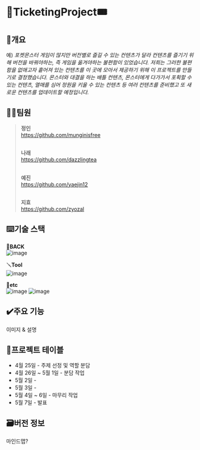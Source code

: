 # 🎫TicketingProject🎟


## 📄개요
예) _포켓몬스터 게임이 많지만 버전별로 즐길 수 있는 컨텐츠가 달라
컨텐츠를 즐기기 위해 버전을 바꿔야하는, 즉 게임을 옮겨야하는 불편함이 있었습니다.
저희는 그러한 불편함을 없애고자 흩어져 있는 컨텐츠를 이 곳에 모아서 제공하기 위해 이 프로젝트를 만들기로 결정했습니다.
몬스터와 대결을 하는 배틀 컨텐츠, 몬스터에게 다가가서 포획할 수 있는 컨텐츠, 열매를 심어 정원을 키울 수 있는 컨텐츠 등
여러 컨텐츠를 준비했고 또 새로운 컨텐츠를 업데이트할 예정입니다._

## 🧑‍💻팀원

> **정인** <br>
> https://github.com/munginisfree
> ##
> **나래** <br>
> https://github.com/dazzlingtea
> ##
> **예진** <br>
> https://github.com/yaejin12
> ##
> **지효** <br>
> https://github.com/zyozal

## ⌨️기술 스택
🔧**BACK** <br>
![image](https://camo.githubusercontent.com/62a1bdf0e068235d4517aa6be7f60b95734f40a0aa188faf6b4323f317088786/68747470733a2f2f696d672e736869656c64732e696f2f62616467652f4a6176612d2532334544384230302e7376673f7374796c653d666c61742d737175617265266c6f676f3d6f70656e6a646b266c6f676f436f6c6f723d7768697465)

🪛**Tool** <br>
![image](https://camo.githubusercontent.com/e20c0b2e0697e1c030064a26d5fcf7e50d84cb87806cb2c59d5d53c3bf504d92/68747470733a2f2f696d672e736869656c64732e696f2f62616467652f496e74656c6c694a494445412d3030303030302e7376673f7374796c653d666c61742d737175617265266c6f676f3d696e74656c6c696a2d69646561266c6f676f436f6c6f723d7768697465)

🔩**etc** <br>
![image](https://camo.githubusercontent.com/416d64144788af573a0c74b0fbecf34c58dfffd77e264546b2fbcdcd0ee9c8d9/68747470733a2f2f696d672e736869656c64732e696f2f62616467652f4769742d4630353033323f7374796c653d666c61742d737175617265266c6f676f3d676974266c6f676f436f6c6f723d7768697465)
![image](https://camo.githubusercontent.com/bb2afe09fad1cc5aff2c77fda1c4baac343806b13f938c9b9c466f99cf91d636/68747470733a2f2f696d672e736869656c64732e696f2f62616467652f4769744875622d3138313731373f7374796c653d666c61742d737175617265266c6f676f3d476974487562266c6f676f436f6c6f723d7768697465) 

## ✔️주요 기능
이미지 & 설명

## 📅프로젝트 테이블
- 4월 25일 - 주제 선정 및 역할 분담
- 4월 26일 ~ 5월 1일 - 분담 작업
- 5월 2일 -
- 5월 3일 -
- 5월 4일 ~ 6일 - 마무리 작업
- 5월 7일 - 발표

## 🗃️버전 정보
마인드맵?
